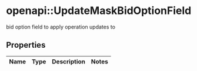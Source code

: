 # openapi::UpdateMaskBidOptionField

bid option field to apply operation updates to

## Properties
Name | Type | Description | Notes
------------ | ------------- | ------------- | -------------


